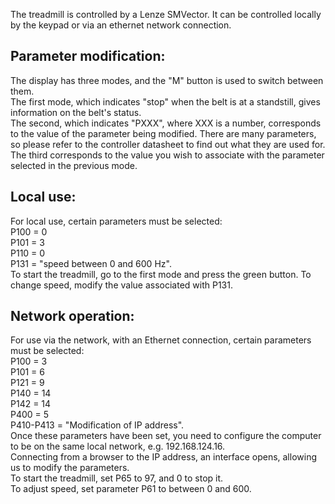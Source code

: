 The treadmill is controlled by a Lenze SMVector. It can be controlled locally by the keypad or via an ethernet network connection.

## Parameter modification:
The display has three modes, and the "M" button is used to switch between them.   
The first mode, which indicates "stop" when the belt is at a standstill, gives information on the belt's status.  
The second, which indicates "PXXX", where XXX is a number, corresponds to the value of the parameter being modified. There are many parameters, so please refer to the controller datasheet to find out what they are used for.   
The third corresponds to the value you wish to associate with the parameter selected in the previous mode.  

## Local use:
For local use, certain parameters must be selected:  
P100 = 0  
P101 = 3  
P110 = 0  
P131 = "speed between 0 and 600 Hz".  
To start the treadmill, go to the first mode and press the green button.
To change speed, modify the value associated with P131.

## Network operation:
For use via the network, with an Ethernet connection, certain parameters must be selected:  
P100 = 3  
P101 = 6  
P121 = 9  
P140 = 14  
P142 = 14  
P400 = 5  
P410-P413 = "Modification of IP address".  
Once these parameters have been set, you need to configure the computer to be on the same local network, e.g. 192.168.124.16.  
Connecting from a browser to the IP address, an interface opens, allowing us to modify the parameters.  
To start the treadmill, set P65 to 97, and 0 to stop it.  
To adjust speed, set parameter P61 to between 0 and 600.
